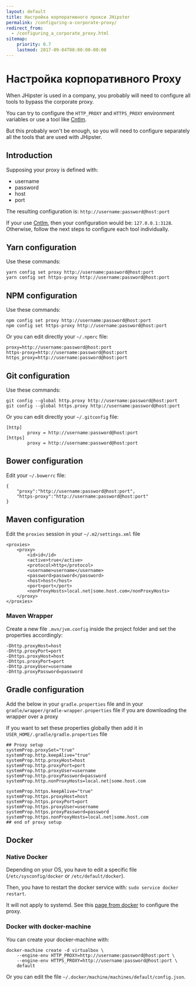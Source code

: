 ```yaml
---
layout: default
title: Настройка корпоративного прокси JHipster
permalink: /configuring-a-corporate-proxy/
redirect_from:
  - /configuring_a_corporate_proxy.html
sitemap:
    priority: 0.7
    lastmod: 2017-09-04T08:00:00-00:00
---
```


# <i class="fa fa-exchange"></i> Настройка корпоративного Proxy

When JHipster is used in a company, you probably will need to configure all tools to bypass the corporate proxy.

You can try to configure the `HTTP_PROXY` and `HTTPS_PROXY` environment variables or use a tool like [Cntlm](http://cntlm.sourceforge.net/).

But this probably won't be enough, so you will need to configure separately all the tools that are used with JHipster.

## Introduction

Supposing your proxy is defined with:

- username
- password
- host
- port

The resulting configuration is: `http://username:password@host:port`

If your use [Cntlm](http://cntlm.sourceforge.net/), then your configuration would be: `127.0.0.1:3128`. Otherwise, follow the next steps to configure each tool individually.

## Yarn configuration

Use these commands:

```
yarn config set proxy http://username:password@host:port
yarn config set https-proxy http://username:password@host:port
```

## NPM configuration

Use these commands:

```
npm config set proxy http://username:password@host:port
npm config set https-proxy http://username:password@host:port
```

Or you can edit directly your `~/.npmrc` file:

```
proxy=http://username:password@host:port
https-proxy=http://username:password@host:port
https_proxy=http://username:password@host:port
```

## Git configuration

Use these commands:

```
git config --global http.proxy http://username:password@host:port
git config --global https.proxy http://username:password@host:port
```

Or you can edit directly your `~/.gitconfig` file:

```
[http]
        proxy = http://username:password@host:port
[https]
        proxy = http://username:password@host:port
```

## Bower configuration

Edit your `~/.bowerrc` file:

```
{
    "proxy":"http://username:password@host:port",
    "https-proxy":"http://username:password@host:port"
}
```

## Maven configuration

Edit the `proxies` session in your `~/.m2/settings.xml` file

```
<proxies>
    <proxy>
        <id>id</id>
        <active>true</active>
        <protocol>http</protocol>
        <username>username</username>
        <password>password</password>
        <host>host</host>
        <port>port</port>
        <nonProxyHosts>local.net|some.host.com</nonProxyHosts>
    </proxy>
</proxies>
```

### Maven Wrapper

Create a new file `.mvn/jvm.config` inside the project folder and set the properties accordingly:

```
-Dhttp.proxyHost=host 
-Dhttp.proxyPort=port 
-Dhttps.proxyHost=host 
-Dhttps.proxyPort=port 
-Dhttp.proxyUser=username 
-Dhttp.proxyPassword=password
```

## Gradle configuration

Add the below in your `gradle.properties` file and in your `gradle/wrapper/gradle-wrapper.properties` file if you are downloading the wrapper over a proxy

If you want to set these properties globally then add it in `USER_HOME/.gradle/gradle.properties` file

```
## Proxy setup
systemProp.proxySet="true"
systemProp.http.keepAlive="true"
systemProp.http.proxyHost=host
systemProp.http.proxyPort=port
systemProp.http.proxyUser=username
systemProp.http.proxyPassword=password
systemProp.http.nonProxyHosts=local.net|some.host.com

systemProp.https.keepAlive="true"
systemProp.https.proxyHost=host
systemProp.https.proxyPort=port
systemProp.https.proxyUser=username
systemProp.https.proxyPassword=password
systemProp.https.nonProxyHosts=local.net|some.host.com
## end of proxy setup
```

## Docker

### Native Docker

Depending on your OS, you have to edit a specific file (`/etc/sysconfig/docker` or `/etc/default/docker`).

Then, you have to restart the docker service with: `sudo service docker restart`.

It will not apply to systemd. See this [page from docker](https://docs.docker.com/engine/admin/systemd/#http-proxy)
to configure the proxy.

### Docker with docker-machine

You can create your docker-machine with:

```
docker-machine create -d virtualbox \
    --engine-env HTTP_PROXY=http://username:password@host:port \
    --engine-env HTTPS_PROXY=http://username:password@host:port \
    default
```

Or you can edit the file `~/.docker/machine/machines/default/config.json`.
